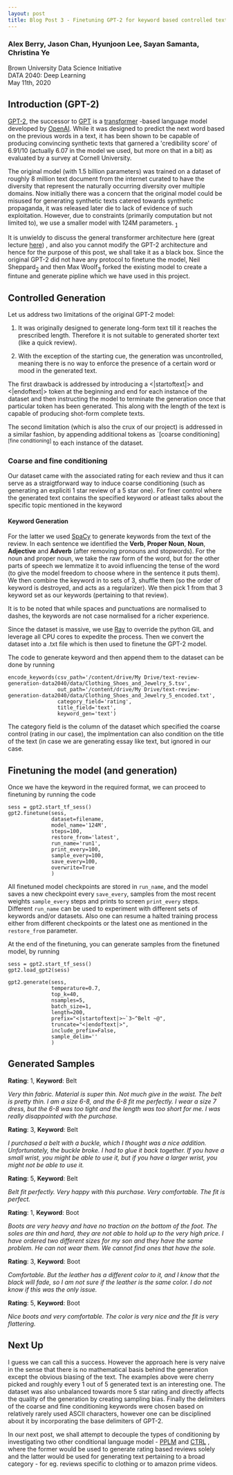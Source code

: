 ```yaml
---
layout: post
title: Blog Post 3 - Finetuning GPT-2 for keyword based controlled text generation.
---
```


### Alex Berry, Jason Chan, Hyunjoon Lee, Sayan Samanta, Christina Ye
Brown University Data Science Initiative  
DATA 2040: Deep Learning  
May 11th, 2020

## Introduction (GPT-2)

[GPT-2](https://openai.com/blog/better-language-models/), the successor to [GPT](https://openai.com/blog/language-unsupervised/) is a [transformer](https://arxiv.org/abs/1706.03762) -based language model developed by [OpenAI](https://openai.com/). While it was designed to predict the next word based on the previous words in a text, it has been shown to be capable of producing convincing synthetic texts that garnered a 'credibility score' of 6.91/10 (actually 6.07 in the model we used, but more on that in a bit) as evaluated by a survey at Cornell University.

The original model (with 1.5 billion parameters) was trained on a dataset of roughly 8 million text document from the internet curated to have the diversity that represent the naturally occurring diversity over multiple domains. Now initially there was a concern that the original model could be misused for generating synthetic texts catered towards synthetic propaganda, it was released later die to lack of evidence of such exploitation. However, due to constraints (primarily computation but not limited to), we use a smaller model with 124M parameters. <sub>[1](https://openai.com/blog/gpt-2-1-5b-release/)</sub>

It is unwieldy to discuss the general transformer architecture here (great lecture [here](https://jalammar.github.io/illustrated-gpt2/)) , and also you cannot modify the GPT-2 architecture and hence for the purpose of this post, we shall take it as a black box. Since the original GPT-2 did not have any protocol to finetune the model, Neil Sheppard<sub>[2](https://github.com/nshepperd/gpt-2)</sub> and then Max Woolf<sub>[3](https://github.com/minimaxir/gpt-2-simple)</sub>  forked the existing model to create a fintune and generate pipline which we have used in this project.

## Controlled Generation

Let us address two limitations of the original GPT-2 model:

1. It was originally designed to generate long-form text till it reaches the prescribed length. Therefore it is not suitable to generated shorter text (like a quick review).

2. With the exception of the starting cue, the generation was uncontrolled, meaning there is no way to enforce the presence of a certain word or mood in the generated text.

The first drawback is addressed by introducing a <\|startoftext\|> and <\|endoftext\|> token at the beginning and end for each instance of the dataset and then instructing the model to terminate the generation once that particular token has been generated.  This along with the length of the text is capable of producing shot-form complete texts.

The second limitation (which is also the crux of our project) is addressed in a similar fashion, by appending additional tokens as `[coarse conditioning]<sup>[fine conditioning]</sup> to each instance of the dataset.

### Coarse and fine conditioning

Our dataset came with the associated rating for each review and thus it can serve as a straigtforward way to induce coarse conditioning (such as generating an expliciti 1 star review of a 5 star one). For finer control where the generated text contains the specified keyword or atleast talks about the specific topic mentioned in the keyword

#### Keyword Generation

For the latter we used [SpaCy](https://spacy.io/)  to generate keywords from the text of the review. In each sentence we identified the **Verb**, **Proper Noun**, **Noun**, **Adjective** and **Adverb** (after removing pronouns and stopwords). For the noun and proper noun, we  take the raw form of the word, but for the other parts of speech we lemmatize it to avoid influencing the tense of the word (to give the model freedom to choose where in the sentence it puts them). We then combine the keyword in to sets of 3, shuffle them (so the order of keyword is destroyed, and acts as a regularizer). We then pick 1 from that 3 keyword set as our keywords (pertaining to that review).

It is to be noted that while spaces and punctuations are normalised to dashes, the keywords are not case normalised for a richer experience.

Since the dataset is massive, we use [Ray](https://github.com/ray-project/ray)  to override the python GIL and leverage all CPU cores to expedite the process. Then we convert the dataset into a .txt file which is then used to finetune the GPT-2 model.

The code to generate keyword and then append them to the dataset can be done by running

	encode_keywords(csv_path='/content/drive/My Drive/text-review-generation-data2040/data/Clothing_Shoes_and_Jewelry_5.tsv',
	                out_path='/content/drive/My Drive/text-review-generation-data2040/data/Clothing_Shoes_and_Jewelry_5_encoded.txt',
	                category_field='rating',
	                title_field='text',
	                keyword_gen='text') 
	            
The category field is the column of the dataset which specified the coarse control (rating in our case), the implmentation can also condition on the title of the text (in case we are generating essay like text, but ignored in our case.

## Finetuning the model (and generation)

Once we have the keyword in the required format, we can proceed to finetuning by running the code

	sess = gpt2.start_tf_sess()
	gpt2.finetune(sess,
	              dataset=filename,
	              model_name='124M',
	              steps=100,
	              restore_from='latest',
	              run_name='run1',
	              print_every=100,
	              sample_every=100,
	              save_every=100,
	              overwrite=True
	              )

All finetuned model checkpoints are stored in ``run_name``,  and the model saves a new checkpoint every ``save_every``, samples from the most recent weights ``sample_every`` steps and prints to screen ``print_every`` steps. Different ``run_name`` can be used to experiment with different sets of keywords and/or datasets. Also one can resume a halted training process either from different checkpoints or the latest one as mentioned in the ``restore_from`` parameter.

At the end of the finetuning, you can generate samples from the finetuned model, by running

	sess = gpt2.start_tf_sess()
	gpt2.load_gpt2(sess)
	
	gpt2.generate(sess,
	              temperature=0.7,
	              top_k=40,
	              nsamples=5,
	              batch_size=1,
	              length=200,
	              prefix="<|startoftext|>~`3~^Belt ~@",
	              truncate="<|endoftext|>",
	              include_prefix=False,
	              sample_delim=''
	              )

## Generated Samples

**Rating**: 1, **Keyword**: Belt

*Very thin fabric. Material is super thin. Not much give in the waist. The belt is pretty thin. I am a size 6-8, and the 6-8 fit me perfectly. I wear a size 7 dress, but the 6-8 was too tight and the length was too short for me. I was really disappointed with the purchase.*

**Rating**: 3, **Keyword**: Belt

*I purchased a belt with a buckle, which I thought was a nice addition. Unfortunately, the buckle broke. I had to glue it back together. If you have a small wrist, you might be able to use it, but if you have a larger wrist, you might not be able to use it.*

**Rating**: 5, **Keyword**: Belt

*Belt fit perfectly. Very happy with this purchase. Very comfortable. The fit is perfect.*

**Rating**: 1, **Keyword**: Boot

*Boots are very heavy and have no traction on the bottom of the foot. The soles are thin and hard, they are not able to hold up to the very high price. I have ordered two different sizes for my son and they have the same problem. He can not wear them. We cannot find ones that have the sole.*

**Rating**: 3, **Keyword**: Boot

*Comfortable. But the leather has a different color to it, and I know that the black will fade, so I am not sure if the leather is the same color. I do not know if this was the only issue.*

**Rating**: 5, **Keyword**: Boot

*Nice boots and very comfortable. The color is very nice and the fit is very flattering.*


## Next Up

I guess we can call this a success. However the approach here is very naive in the sense that there is no mathematical basis behind the generation except the obvious biasing of the text. The examples above were cherry picked and roughly every 1 out of 5 generated text is an interesting one. The dataset was also unbalanced towards more 5 star rating and directly affects the quality of the generation by creating sampling bias. Finally the delimiters of the coarse and fine conditioning keywords were chosen based on relatively rarely used ASCII characters, however one can be disciplined about it by incorporating the base delimiters of GPT-2. 

In our next post, we shall attempt to decouple the types of conditioning by investigating two other conditional language model - [PPLM](https://github.com/uber-research/PPLM)  and [CTRL](https://github.com/salesforce/ctrl) , where the former would be used to generate rating based reviews solely and the latter would be used for generating text pertaining to a broad category - for eg. reviews specific to clothing or to amazon prime videos.




	




